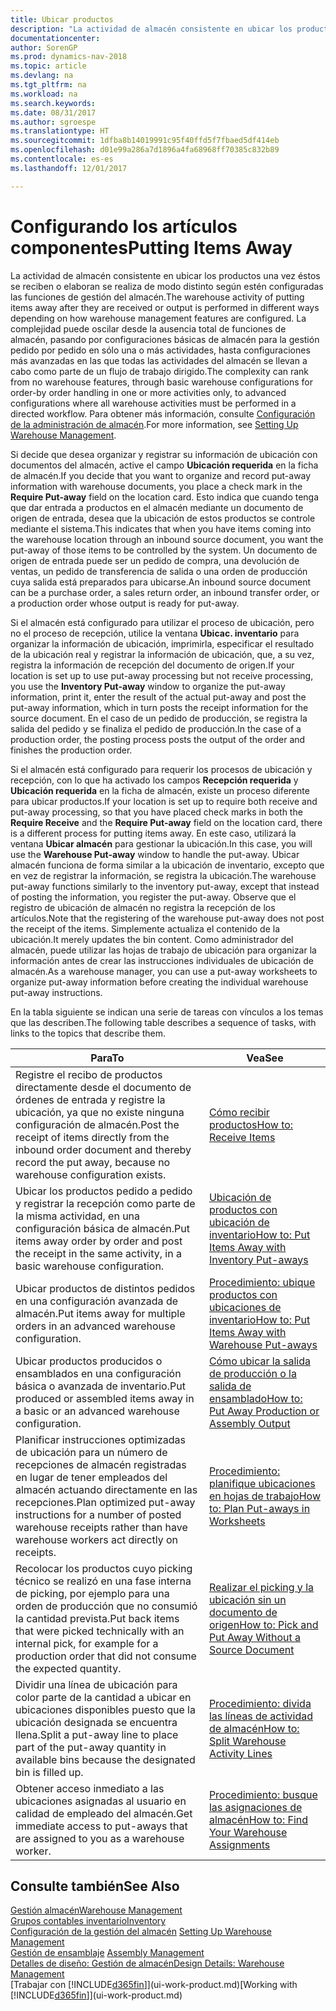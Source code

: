```yaml
---
title: Ubicar productos
description: "La actividad de almacén consistente en ubicar los productos una vez éstos se reciben o elaboran se realiza de modo distinto según estén configuradas las funciones de gestión del almacén."
documentationcenter: 
author: SorenGP
ms.prod: dynamics-nav-2018
ms.topic: article
ms.devlang: na
ms.tgt_pltfrm: na
ms.workload: na
ms.search.keywords: 
ms.date: 08/31/2017
ms.author: sgroespe
ms.translationtype: HT
ms.sourcegitcommit: 1dfba8b14019991c95f40ffd5f7fbaed5df414eb
ms.openlocfilehash: d01e99a286a7d1896a4fa68968ff70385c832b89
ms.contentlocale: es-es
ms.lasthandoff: 12/01/2017

---
```

# <a name="putting-items-away"></a><span data-ttu-id="480f3-103">Configurando los artículos componentes</span><span class="sxs-lookup"><span data-stu-id="480f3-103">Putting Items Away</span></span>
<span data-ttu-id="480f3-104">La actividad de almacén consistente en ubicar los productos una vez éstos se reciben o elaboran se realiza de modo distinto según estén configuradas las funciones de gestión del almacén.</span><span class="sxs-lookup"><span data-stu-id="480f3-104">The warehouse activity of putting items away after they are received or output is performed in different ways depending on how warehouse management features are configured.</span></span> <span data-ttu-id="480f3-105">La complejidad puede oscilar desde la ausencia total de funciones de almacén, pasando por configuraciones básicas de almacén para la gestión pedido por pedido en sólo una o más actividades, hasta configuraciones más avanzadas en las que todas las actividades del almacén se llevan a cabo como parte de un flujo de trabajo dirigido.</span><span class="sxs-lookup"><span data-stu-id="480f3-105">The complexity can rank from no warehouse features, through basic warehouse configurations for order-by order handling in one or more activities only, to advanced configurations where all warehouse activities must be performed in a directed workflow.</span></span> <span data-ttu-id="480f3-106">Para obtener más información, consulte [Configuración de la administración de almacén](warehouse-setup-warehouse.md).</span><span class="sxs-lookup"><span data-stu-id="480f3-106">For more information, see [Setting Up Warehouse Management](warehouse-setup-warehouse.md).</span></span>

<span data-ttu-id="480f3-107">Si decide que desea organizar y registrar su información de ubicación con documentos del almacén, active el campo **Ubicación requerida** en la ficha de almacén.</span><span class="sxs-lookup"><span data-stu-id="480f3-107">If you decide that you want to organize and record put-away information with warehouse documents, you place a check mark in the **Require Put-away** field on the location card.</span></span> <span data-ttu-id="480f3-108">Esto indica que cuando tenga que dar entrada a productos en el almacén mediante un documento de origen de entrada, desea que la ubicación de estos productos se controle mediante el sistema.</span><span class="sxs-lookup"><span data-stu-id="480f3-108">This indicates that when you have items coming into the warehouse location through an inbound source document, you want the put-away of those items to be controlled by the system.</span></span> <span data-ttu-id="480f3-109">Un documento de origen de entrada puede ser un pedido de compra, una devolución de ventas, un pedido de transferencia de salida o una orden de producción cuya salida está preparados para ubicarse.</span><span class="sxs-lookup"><span data-stu-id="480f3-109">An inbound source document can be a purchase order, a sales return order, an inbound transfer order, or a production order whose output is ready for put-away.</span></span>  

<span data-ttu-id="480f3-110">Si el almacén está configurado para utilizar el proceso de ubicación, pero no el proceso de recepción, utilice la ventana **Ubicac. inventario** para organizar la información de ubicación, imprimirla, especificar el resultado de la ubicación real y registrar la información de ubicación, que, a su vez, registra la información de recepción del documento de origen.</span><span class="sxs-lookup"><span data-stu-id="480f3-110">If your location is set up to use put-away processing but not receive processing, you use the **Inventory Put-away** window to organize the put-away information, print it, enter the result of the actual put-away and post the put-away information, which in turn posts the receipt information for the source document.</span></span> <span data-ttu-id="480f3-111">En el caso de un pedido de producción, se registra la salida del pedido y se finaliza el pedido de producción.</span><span class="sxs-lookup"><span data-stu-id="480f3-111">In the case of a production order, the posting process posts the output of the order and finishes the production order.</span></span>

<span data-ttu-id="480f3-112">Si el almacén está configurado para requerir los procesos de ubicación y recepción, con lo que ha activado los campos **Recepción requerida** y **Ubicación requerida** en la ficha de almacén, existe un proceso diferente para ubicar productos.</span><span class="sxs-lookup"><span data-stu-id="480f3-112">If your location is set up to require both receive and put-away processing, so that you have placed check marks in both the **Require Receive** and the **Require Put-away** field on the location card, there is a different process for putting items away.</span></span> <span data-ttu-id="480f3-113">En este caso, utilizará la ventana **Ubicar almacén** para gestionar la ubicación.</span><span class="sxs-lookup"><span data-stu-id="480f3-113">In this case, you will use the **Warehouse Put-away** window to handle the put-away.</span></span> <span data-ttu-id="480f3-114">Ubicar almacén funciona de forma similar a la ubicación de inventario, excepto que en vez de registrar la información, se registra la ubicación.</span><span class="sxs-lookup"><span data-stu-id="480f3-114">The warehouse put-away functions similarly to the inventory put-away, except that instead of posting the information, you register the put-away.</span></span> <span data-ttu-id="480f3-115">Observe que el registro de ubicación de almacén no registra la recepción de los artículos.</span><span class="sxs-lookup"><span data-stu-id="480f3-115">Note that the registering of the warehouse put-away does not post the receipt of the items.</span></span> <span data-ttu-id="480f3-116">Simplemente actualiza el contenido de la ubicación.</span><span class="sxs-lookup"><span data-stu-id="480f3-116">It merely updates the bin content.</span></span> <span data-ttu-id="480f3-117">Como administrador del almacén, puede utilizar las hojas de trabajo de ubicación para organizar la información antes de crear las instrucciones individuales de ubicación de almacén.</span><span class="sxs-lookup"><span data-stu-id="480f3-117">As a warehouse manager, you can use a put-away worksheets to organize put-away information before creating the individual warehouse put-away instructions.</span></span>

<span data-ttu-id="480f3-118">En la tabla siguiente se indican una serie de tareas con vínculos a los temas que las describen.</span><span class="sxs-lookup"><span data-stu-id="480f3-118">The following table describes a sequence of tasks, with links to the topics that describe them.</span></span>   

|<span data-ttu-id="480f3-119">**Para**</span><span class="sxs-lookup"><span data-stu-id="480f3-119">**To**</span></span>|<span data-ttu-id="480f3-120">**Vea**</span><span class="sxs-lookup"><span data-stu-id="480f3-120">**See**</span></span>|  
|------------|-------------|  
|<span data-ttu-id="480f3-121">Registre el recibo de productos directamente desde el documento de órdenes de entrada y registre la ubicación, ya que no existe ninguna configuración de almacén.</span><span class="sxs-lookup"><span data-stu-id="480f3-121">Post the receipt of items directly from the inbound order document and thereby record the put away, because no warehouse configuration exists.</span></span>|[<span data-ttu-id="480f3-122">Cómo recibir productos</span><span class="sxs-lookup"><span data-stu-id="480f3-122">How to: Receive Items</span></span>](warehouse-how-receive-items.md)|  
|<span data-ttu-id="480f3-123">Ubicar los productos pedido a pedido y registrar la recepción como parte de la misma actividad, en una configuración básica de almacén.</span><span class="sxs-lookup"><span data-stu-id="480f3-123">Put items away order by order and post the receipt in the same activity, in a basic warehouse configuration.</span></span>|[<span data-ttu-id="480f3-124">Ubicación de productos con ubicación de inventario</span><span class="sxs-lookup"><span data-stu-id="480f3-124">How to: Put Items Away with Inventory Put-aways</span></span>](warehouse-how-to-put-items-away-with-inventory-put-aways.md)|  
|<span data-ttu-id="480f3-125">Ubicar productos de distintos pedidos en una configuración avanzada de almacén.</span><span class="sxs-lookup"><span data-stu-id="480f3-125">Put items away for multiple orders in an advanced warehouse configuration.</span></span>|[<span data-ttu-id="480f3-126">Procedimiento: ubique productos con ubicaciones de inventario</span><span class="sxs-lookup"><span data-stu-id="480f3-126">How to: Put Items Away with Warehouse Put-aways</span></span>](warehouse-how-to-put-items-away-with-warehouse-put-aways.md)|  
|<span data-ttu-id="480f3-127">Ubicar productos producidos o ensamblados en una configuración básica o avanzada de inventario.</span><span class="sxs-lookup"><span data-stu-id="480f3-127">Put produced or assembled items away in a basic or an advanced warehouse configuration.</span></span>|[<span data-ttu-id="480f3-128">Cómo ubicar la salida de producción o la salida de ensamblado</span><span class="sxs-lookup"><span data-stu-id="480f3-128">How to: Put Away Production or Assembly Output</span></span>](warehouse-how-to-put-away-production-output.md)|
|<span data-ttu-id="480f3-129">Planificar instrucciones optimizadas de ubicación para un número de recepciones de almacén registradas en lugar de tener empleados del almacén actuando directamente en las recepciones.</span><span class="sxs-lookup"><span data-stu-id="480f3-129">Plan optimized put-away instructions for a number of posted warehouse receipts rather than have warehouse workers act directly on receipts.</span></span>|[<span data-ttu-id="480f3-130">Procedimiento: planifique ubicaciones en hojas de trabajo</span><span class="sxs-lookup"><span data-stu-id="480f3-130">How to: Plan Put-aways in Worksheets</span></span>](warehouse-how-to-plan-put-aways-in-worksheets.md)|  
|<span data-ttu-id="480f3-131">Recolocar los productos cuyo picking técnico se realizó en una fase interna de picking, por ejemplo para una orden de producción que no consumió la cantidad prevista.</span><span class="sxs-lookup"><span data-stu-id="480f3-131">Put back items that were picked technically with an internal pick, for example for a production order that did not consume the expected quantity.</span></span>|[<span data-ttu-id="480f3-132">Realizar el picking y la ubicación sin un documento de origen</span><span class="sxs-lookup"><span data-stu-id="480f3-132">How to: Pick and Put Away Without a Source Document</span></span>](warehouse-how-to-create-put-aways-from-internal-put-aways.md)|
|<span data-ttu-id="480f3-133">Dividir una línea de ubicación para color parte de la cantidad a ubicar en ubicaciones disponibles puesto que la ubicación designada se encuentra llena.</span><span class="sxs-lookup"><span data-stu-id="480f3-133">Split a put-away line to place part of the put-away quantity in available bins because the designated bin is filled up.</span></span>|[<span data-ttu-id="480f3-134">Procedimiento: divida las líneas de actividad de almacén</span><span class="sxs-lookup"><span data-stu-id="480f3-134">How to: Split Warehouse Activity Lines</span></span>](warehouse-how-to-split-warehouse-activity-lines.md)|
|<span data-ttu-id="480f3-135">Obtener acceso inmediato a las ubicaciones asignadas al usuario en calidad de empleado del almacén.</span><span class="sxs-lookup"><span data-stu-id="480f3-135">Get immediate access to put-aways that are assigned to you as a warehouse worker.</span></span>|[<span data-ttu-id="480f3-136">Procedimiento: busque las asignaciones de almacén</span><span class="sxs-lookup"><span data-stu-id="480f3-136">How to: Find Your Warehouse Assignments</span></span>](warehouse-how-to-find-your-warehouse-assignments.md)|    

## <a name="see-also"></a><span data-ttu-id="480f3-137">Consulte también</span><span class="sxs-lookup"><span data-stu-id="480f3-137">See Also</span></span>  
[<span data-ttu-id="480f3-138">Gestión almacén</span><span class="sxs-lookup"><span data-stu-id="480f3-138">Warehouse Management</span></span>](warehouse-manage-warehouse.md)  
[<span data-ttu-id="480f3-139">Grupos contables inventario</span><span class="sxs-lookup"><span data-stu-id="480f3-139">Inventory</span></span>](inventory-manage-inventory.md)  
<span data-ttu-id="480f3-140">[Configuración de la gestión del almacén](warehouse-setup-warehouse.md)   </span><span class="sxs-lookup"><span data-stu-id="480f3-140">[Setting Up Warehouse Management](warehouse-setup-warehouse.md)   </span></span>  
<span data-ttu-id="480f3-141">[Gestión de ensamblaje](assembly-assemble-items.md)  </span><span class="sxs-lookup"><span data-stu-id="480f3-141">[Assembly Management](assembly-assemble-items.md)  </span></span>  
[<span data-ttu-id="480f3-142">Detalles de diseño: Gestión de almacén</span><span class="sxs-lookup"><span data-stu-id="480f3-142">Design Details: Warehouse Management</span></span>](design-details-warehouse-management.md)  
<span data-ttu-id="480f3-143">[Trabajar con [!INCLUDE[d365fin](includes/d365fin_md.md)]](ui-work-product.md)</span><span class="sxs-lookup"><span data-stu-id="480f3-143">[Working with [!INCLUDE[d365fin](includes/d365fin_md.md)]](ui-work-product.md)</span></span>  

